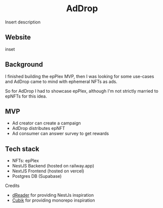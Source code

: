 <h1 align="center">AdDrop</h1>


Insert description


## Website
inset


## Background
I finished building the epPlex<insert link> MVP, then I was looking for some use-cases and AdDrop came to mind with ephemeral NFTs as ads.

So for AdDrop I had to showcase epPlex, although I'm not strictly married to epNFTs for this idea.

## MVP
- Ad creator can create a campaign
- AdDrop distributes epNFT
- Ad consumer can answer survey to get rewards

## Tech stack
- NFTs: epPlex
- NestJS Backend (hosted on railway.app)
- NextJS Frontend (hosted on vercel)
- Postgres DB (Supabase)

Credits
- [dReader](https://github.com/d-reader-organization) for providing NestJs inspiration
- [Cubik](https://github.com/cubik-so) for providing monorepo inspiration